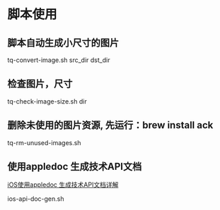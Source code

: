 # 脚本使用

## 脚本自动生成小尺寸的图片
tq-convert-image.sh src_dir dst_dir

## 检查图片，尺寸
tq-check-image-size.sh dir

## 删除未使用的图片资源, 先运行：brew install ack
tq-rm-unused-images.sh

## 使用appledoc 生成技术API文档

[iOS使用appledoc 生成技术API文档详解](http://www.jianshu.com/p/65f1afdb9445)

ios-api-doc-gen.sh